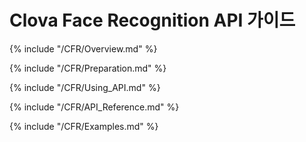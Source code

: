 # Clova Face Recognition API 가이드

{% include "/CFR/Overview.md" %}

{% include "/CFR/Preparation.md" %}

{% include "/CFR/Using_API.md" %}

{% include "/CFR/API_Reference.md" %}

{% include "/CFR/Examples.md" %}
